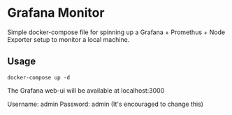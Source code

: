 # Grafana Monitor

Simple docker-compose file for spinning up a Grafana + Promethus + Node Exporter setup to monitor
a local machine.

## Usage

```
docker-compose up -d
```

The Grafana web-ui will be available at localhost:3000

Username: admin
Password: admin (It's encouraged to change this)